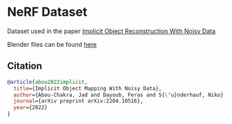 # NeRF Dataset

Dataset used in the paper [Implicit Object Reconstruction With Noisy Data](https://arxiv.org/abs/2204.10516)

Blender files can be found [here](https://github.com/jc211/nerf-cube-diorama-dataset)

## Citation 

```bibtex
@article{abou2022implicit,
  title={Implicit Object Mapping With Noisy Data},
  author={Abou-Chakra, Jad and Dayoub, Feras and S{\"u}nderhauf, Niko},
  journal={arXiv preprint arXiv:2204.10516},
  year={2022}
}
```
